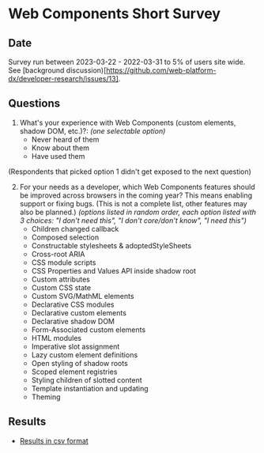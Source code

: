 # Web Components Short Survey

## Date

Survey run between 2023-03-22 - 2022-03-31 to 5% of users site wide. See [background discussion)[https://github.com/web-platform-dx/developer-research/issues/13].

## Questions

1. What's your experience with Web Components (custom elements, shadow DOM, etc.)?: _(one selectable option)_
   * Never heard of them
   * Know about them
   * Have used them

(Respondents that picked option 1 didn't get exposed to the next question)

2. For your needs as a developer, which Web Components features should be improved across browsers in the coming year? This means enabling support or fixing bugs. (This is not a complete list, other features may also be planned.) _(options listed in random order, each option listed with 3 choices: "I don't need this", "I don't core/don't know", "I need this")_
   * Children changed callback
   * Composed selection
   * Constructable stylesheets & adoptedStyleSheets
   * Cross-root ARIA
   * CSS module scripts
   * CSS Properties and Values API inside shadow root
   * Custom attributes
   * Custom CSS state
   * Custom SVG/MathML elements
   * Declarative CSS modules
   * Declarative custom elements
   * Declarative shadow DOM
   * Form-Associated custom elements
   * HTML modules
   * Imperative slot assignment
   * Lazy custom element definitions
   * Open styling of shadow roots
   * Scoped element registries
   * Styling children of slotted content
   * Template instantiation and updating
   * Theming


## Results

- [Results in csv format](results.csv)



